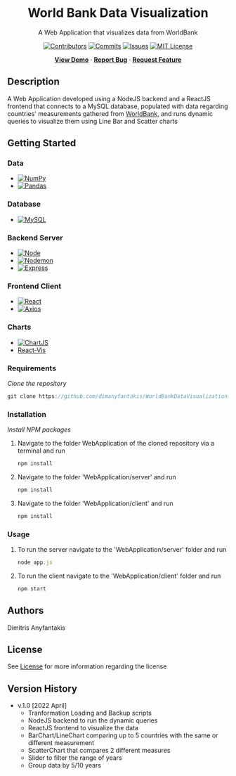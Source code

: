 <div align="center">
  <h1>World Bank Data Visualization</h1>
  <p>
    A Web Application that visualizes data from WorldBank
  </p>
  
[![Contributors][contributors-shield]][contributors-url]
[![Commits][commits-shield]][commits-url]
[![Issues][issues-shield]][issues-url]
[![MIT License][license-shield]][license-url]

[**View Demo**][demo-url] · [**Report Bug**][issues-url] · [**Request Feature**][issues-url]

</div>

## Description

A Web Application developed using a NodeJS backend and a ReactJS frontend that connects to a MySQL database, populated with data regarding countries' measurements gathered from [WorldBank][worldbank-url], and runs dynamic queries to visualize them using Line Bar and Scatter charts

## Getting Started

### Data

* [![NumPy][NumPy]][NumPy-url]
* [![Pandas][Pandas]][Pandas-url]


### Database

* [![MySQL][MySQL]][MySQL-url]

### Backend Server

* [![Node][Node.js]][Node-url]
* [![Nodemon][Nodemon]][Nodemon-url]
* [![Express][Express]][Express-url]

### Frontend Client

* [![React][React]][React-url]
* [![Axios][Axios]][Axios-url]

### Charts
* [![ChartJS][ChartJS]][ChartJS-url]
* [React-Vis](https://github.com/uber/react-vis)

### Requirements

_Clone the repository_
```javascript
git clone https://github.com/dimanyfantakis/WorldBankDataVisualization.git
```

### Installation

_Install NPM packages_

1. Navigate to the folder WebApplication of the cloned repository via a terminal and run
    ```javascript
    npm install
    ```

2. Navigate to the folder 'WebApplication/server' and run
    ```javascript
    npm install
    ```

3. Navigate to the folder 'WebApplication/client' and run
    ```javascript
    npm install
    ```

### Usage

1. To run the server navigate to the 'WebApplication/server' folder and run
    ```javascript
    node app.js
    ```

2. To run the client navigate to the 'WebApplication/client' folder and run
    ```javascript
    npm start
    ```

## Authors

Dimitris Anyfantakis

## License

See [License][license-url] for more information regarding the license

## Version History

* v.1.0 [2022 April]
    * Tranformation Loading and Backup scripts
    * NodeJS backend to run the dynamic queries
    * ReactJS frontend to visualize the data
    * BarChart/LineChart comparing up to 5 countries with the same or different measurement
    * ScatterChart that compares 2 different measures 
    * Slider to filter the range of years
    * Group data by 5/10 years


[contributors-shield]: https://img.shields.io/github/contributors/dimanyfantakis/WorldBankDataVisualization
[contributors-url]: https://github.com/dimanyfantakis/WorldBankDataVisualization/graphs/contributors
[commits-shield]: https://img.shields.io/github/last-commit/dimanyfantakis/WorldBankDataVisualization
[commits-url]: https://github.com/dimanyfantakis/WorldBankDataVisualization/commit/main
[worldbank-url]: https://data.worldbank.org/
[license-shield]: https://img.shields.io/github/license/dimanyfantakis/WorldBankDataVisualization
[license-url]: https://https://github.com/dimanyfantakis/WorldBankDataVisualization/blob/main/LICENSE
[issues-shield]: https://img.shields.io/github/issues/dimanyfantakis/WorldBankDataVisualization
[issues-url]: https://github.com/dimanyfantakis/WorldBankDataVisualization/issues/
[demo-url]: https://github.com/dimanyfantakis/WorldBankDataVisualization
[NumPy]: https://img.shields.io/badge/NumPy-000000?style=flat&logo=NumPy&logoColor=########013243
[NumPy-url]: https://numpy.org/
[Pandas]: https://img.shields.io/badge/pandas-000000?style=flat&logo=pandas&logoColor=#########150458
[Pandas-url]: https://pandas.pydata.org/
[MySQL]: https://img.shields.io/badge/MySQL-000000?style=flat&logo=MySQL&logoColor=#######4479A1
[MySQL-url]: https://www.mysql.com/
[Node.js]: https://img.shields.io/badge/Node.js-000000?style=flat&logo=Node.js&logoColor=#339933logoColor=white
[Node-url]: https://nodejs.org/en/
[Nodemon]: https://img.shields.io/badge/Nodemon-000000?style=flat&logo=Nodemon&logoColor=##76D04B
[Nodemon-url]: https://www.npmjs.com/package/nodemon
[Express]: https://img.shields.io/badge/Express-000000?style=flat&logo=Express&logoColor=###000000
[Express-url]: https://expressjs.com/
[React]: https://img.shields.io/badge/React-000000?style=flat&logo=React&logoColor=####61DAFB
[React-url]: https://reactjs.org/
[Axios]: https://img.shields.io/badge/Axios-000000?style=flat&logo=Axios&logoColor=#####5A29E4
[Axios-url]: https://axios-http.com/docs/intro
[ChartJS]: https://img.shields.io/badge/Chart-000000?style=flat&logo=Chart.js&logoColor=######FF6384
[ChartJS-url]: https://www.chartjs.org/
